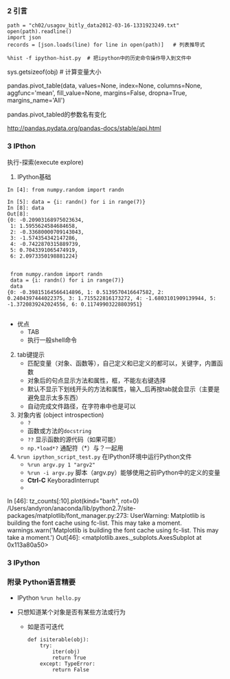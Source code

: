 
### 2 引言
```
path = "ch02/usagov_bitly_data2012-03-16-1331923249.txt"
open(path).readline()
import json
records = [json.loads(line) for line in open(path)]   # 列表推导式

%hist -f ipython-hist.py  # 把ipython中的历史命令操作导入到文件中

```

sys.getsizeof(obj)  # 计算变量大小

pandas.pivot_table(data, values=None, index=None, columns=None, aggfunc='mean', fill_value=None, margins=False, dropna=True, margins_name='All')

pandas.pivot_tabled的参数名有变化

http://pandas.pydata.org/pandas-docs/stable/api.html 

### 3 IPthon 
执行-探索(execute explore)

1. IPython基础
```
In [4]: from numpy.random import randn

In [5]: data = {i: randn() for i in range(7)}
In [8]: data
Out[8]:
{0: -0.20903168975023634,
 1: 1.5955624584684658,
 2: -0.33680000709143043,
 3: -1.574354342147286,
 4: -0.7422870315889739,
 5: 0.7043391065474919,
 6: 2.0973350198881224}


 from numpy.random import randn
 data = {i: randn() for i in range(7)}
 data
{0: -0.39815164566414896, 1: 0.5139570416647582, 2: 0.2404397444022375, 3: 1.715522816173272, 4: -1.6803101909139944, 5: -1.3720839242024556, 6: 0.11749903228803951}


```
- 优点
    + TAB 
    + 执行一般shell命令

2. tab键提示
    - 匹配变量（对象、函数等），自己定义和已定义的都可以，关键字，内置函数
    - 对象后的句点显示方法和属性，框，不能左右键选择
    - 默认不显示下划线开头的方法和属性，输入_后再按tab就会显示（主要是避免显示太多东西）
    - 自动完成文件路径，在字符串中也是可以
3. 对象内省 (object introspection)
    - `?`
    - 函数或方法的`docstring`
    - `??` 显示函数的源代码（如果可能）
    - `np.*load*?` 通配符（*）与？一起用
4. `%run ipython_script_test.py` 在IPython环境中运行Python文件 
    - `%run argv.py 1 "argv2"`
    - `%run -i argv.py`  脚本（argv.py）能够使用之前IPython中的定义的变量
    - **Ctrl-C**  KeyboradInterrupt
    - 




In [46]: tz_counts[:10].plot(kind="barh", rot=0)
/Users/andyron/anaconda/lib/python2.7/site-packages/matplotlib/font_manager.py:273: UserWarning: Matplotlib is building the font cache using fc-list. This may take a moment.
  warnings.warn('Matplotlib is building the font cache using fc-list. This may take a moment.')
Out[46]: <matplotlib.axes._subplots.AxesSubplot at 0x113a80a50>

### 3 IPython



### 附录 Python语言精要
- IPython  `%run hello.py`

- 只想知道某个对象是否有某些方法或行为
    + 如是否可迭代  
        
        ``` 
        def isiterable(obj):
            try: 
                iter(obj)
                return True
            except: TypeError:
                return False